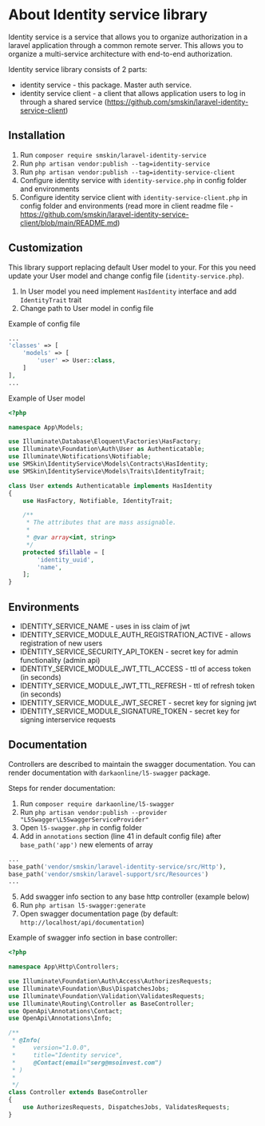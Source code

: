 # About Identity service library

Identity service is a service that allows you to organize authorization in a laravel application through a common remote
server. This allows you to organize a multi-service architecture with end-to-end authorization.

Identity service library consists of 2 parts:

- identity service - this package. Master auth service.
- identity service client - a client that allows application users to log in through a shared
  service (https://github.com/smskin/laravel-identity-service-client)

## Installation

1. Run `composer require smskin/laravel-identity-service`
2. Run `php artisan vendor:publish --tag=identity-service`
3. Run `php artisan vendor:publish --tag=identity-service-client`
4. Configure identity service with `identity-service.php` in config folder and environments
5. Configure identity service client with `identity-service-client.php` in config folder and environments (read more in
   client readme file - https://github.com/smskin/laravel-identity-service-client/blob/main/README.md)

## Customization
This library support replacing default User model to your. For this you need update your User model and change config file (`identity-service.php`).
1. In User model you need implement `HasIdentity` interface and add `IdentityTrait` trait
2. Change path to User model in config file

Example of config file
```php
...
'classes' => [
    'models' => [
        'user' => User::class,
    ]
],
...
```

Example of User model
```php
<?php

namespace App\Models;

use Illuminate\Database\Eloquent\Factories\HasFactory;
use Illuminate\Foundation\Auth\User as Authenticatable;
use Illuminate\Notifications\Notifiable;
use SMSkin\IdentityService\Models\Contracts\HasIdentity;
use SMSkin\IdentityService\Models\Traits\IdentityTrait;

class User extends Authenticatable implements HasIdentity
{
    use HasFactory, Notifiable, IdentityTrait;

    /**
     * The attributes that are mass assignable.
     *
     * @var array<int, string>
     */
    protected $fillable = [
        'identity_uuid',
        'name',
    ];
}

```

## Environments

- IDENTITY_SERVICE_NAME - uses in iss claim of jwt
- IDENTITY_SERVICE_MODULE_AUTH_REGISTRATION_ACTIVE - allows registration of new users
- IDENTITY_SERVICE_SECURITY_API_TOKEN - secret key for admin functionality (admin api)
- IDENTITY_SERVICE_MODULE_JWT_TTL_ACCESS - ttl of access token (in seconds)
- IDENTITY_SERVICE_MODULE_JWT_TTL_REFRESH - ttl of refresh token (in seconds)
- IDENTITY_SERVICE_MODULE_JWT_SECRET - secret key for signing jwt
- IDENTITY_SERVICE_MODULE_SIGNATURE_TOKEN - secret key for signing interservice requests

## Documentation

Controllers are described to maintain the swagger documentation. You can render documentation
with `darkaonline/l5-swagger` package.

Steps for render documentation:

1. Run `composer require darkaonline/l5-swagger`
2. Run `php artisan vendor:publish --provider "L5Swagger\L5SwaggerServiceProvider"`
3. Open `l5-swagger.php` in config folder
4. Add in `annotations` section (line 41 in default config file) after `base_path('app')` new elements of
   array 
```php
...
base_path('vendor/smskin/laravel-identity-service/src/Http'), 
base_path('vendor/smskin/laravel-support/src/Resources')
...
```
5. Add swagger info section to any base http controller (example below)
6. Run `php artisan l5-swagger:generate`
7. Open swagger documentation page (by default: `http://localhost/api/documentation`)

Example of swagger info section in base controller:
```php
<?php

namespace App\Http\Controllers;

use Illuminate\Foundation\Auth\Access\AuthorizesRequests;
use Illuminate\Foundation\Bus\DispatchesJobs;
use Illuminate\Foundation\Validation\ValidatesRequests;
use Illuminate\Routing\Controller as BaseController;
use OpenApi\Annotations\Contact;
use OpenApi\Annotations\Info;

/**
 * @Info(
 *     version="1.0.0",
 *     title="Identity service",
 *     @Contact(email="serg@msoinvest.com")
 * )
 *
 */
class Controller extends BaseController
{
    use AuthorizesRequests, DispatchesJobs, ValidatesRequests;
}
```